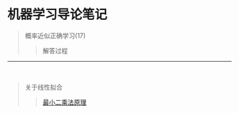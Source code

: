 机器学习导论笔记
===
>概率近似正确学习(17)
>>解答过程
---
![]()
---
>关于线性拟合
>>[最小二乘法原理](http://blog.csdn.net/orbit/article/details/12793343)
